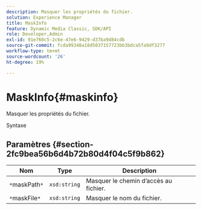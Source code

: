 ```yaml
---
description: Masquer les propriétés du fichier.
solution: Experience Manager
title: MaskInfo
feature: Dynamic Media Classic, SDK/API
role: Developer,Admin
exl-id: 91e760c5-2c6e-47e6-9429-d37ba9d84cdb
source-git-commit: fcda99340a18d5037157723bb3bdca5fa9df3277
workflow-type: tm+mt
source-wordcount: '26'
ht-degree: 19%

---
```


# MaskInfo{#maskinfo}

Masquer les propriétés du fichier.

Syntaxe

## Paramètres {#section-2fc9bea56b6d4b72b80d4f04c5f9b862}

| Nom | Type | Description |
|---|---|---|
| `*`maskPath`*` | `xsd:string` | Masquer le chemin d’accès au fichier. |
| `*`maskFile`*` | `xsd:string` | Masquer le nom du fichier. |
